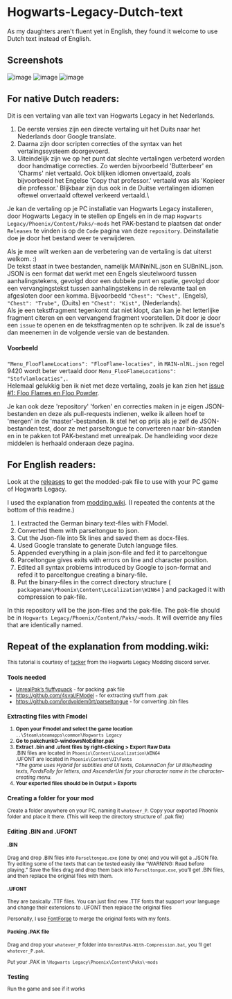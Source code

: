 # Hogwarts-Legacy-Dutch-text
As my daughters aren't fluent yet in English, they found it welcome to use Dutch text instead of English.
## Screenshots
![image](https://staticdelivery.nexusmods.com/mods/5113/images/1027/1027-1678356565-474125648.jpeg)
![image](https://staticdelivery.nexusmods.com/mods/5113/images/1027/1027-1678356685-446824560.jpeg)
![image](https://staticdelivery.nexusmods.com/mods/5113/images/1027/1027-1678358782-639105711.jpeg)
## For native Dutch readers:
Dit is een vertaling van alle text van Hogwarts Legacy in het Nederlands. 
1. De eerste versies zijn een directe vertaling uit het Duits naar het Nederlands door Google translate. 
2. Daarna zijn door scripten correcties of the syntax van het vertalingssysteem doorgevoerd. 
3. Uiteindelijk zijn we op het punt dat slechte vertalingen verbeterd worden door handmatige correcties. Zo werden bijvoorbeeld 'Butterbeer' en 'Charms' niet vertaald. Ook blijken idiomen onvertaald, zoals bijvoorbeeld het Engelse 'Copy that professor.' vertaald was als 'Kopieer die professor.' Blijkbaar zijn dus ook in de Duitse vertalingen idiomen oftewel onvertaald oftewel verkeerd vertaald.\

Je kan de vertaling op je PC installatie van Hogwarts Legacy installeren, door Hogwarts Legacy in te stellen op Engels en in de map `Hogwarts Legacy/Phoenix/Content/Paks/~mods` het PAK-bestand te plaatsen dat onder `Releases` te vinden is op de `Code` pagina van deze `repository`. Deïnstallatie doe je door het bestand weer te verwijderen.

Als je mee wilt werken aan de verbetering van de vertaling is dat uiterst welkom. :)\
De tekst staat in twee bestanden, namelijk MAINnlNL.json en SUBnlNL.json. \
JSON is een format dat werkt met een Engels sleutelwoord tussen aanhalingstekens, gevolgd door een dubbele punt en spatie, gevolgd door een vervangingstekst tussen aanhalingstekens in de relevante taal en afgesloten door een komma. Bijvoorbeeld `"Chest": "Chest",` (Engels), `"Chest": "Trube",` (Duits) en `"Chest": "Kist",` (Nederlands).\
Als je een tekstfragment tegenkomt dat niet klopt, dan kan je het letterlijke fragment citeren en een vervangend fragment voorstellen. Dit door je door een `issue` te openen en de tekstfragmenten op te schrijven. Ik zal de issue's dan meenemen in de volgende versie van de bestanden. 
#### Voorbeeld
`"Menu_FlooFlameLocations": "FlooFlame-locaties",` in `MAIN-nlNL.json` regel 9420 wordt beter vertaald door `Menu_FlooFlameLocations": "Stofvlamlocaties",`.\
Helemaal gelukkig ben ik niet met deze vertaling, zoals je kan zien het [issue #1: Floo Flames en Floo Powder](https://github.com/Markismus/Hogwarts-Legacy-Dutch-text/issues/1).

Je kan ook deze 'repository' 'forken' en correcties maken in je eigen JSON-bestanden en deze als pull-requests indienen, welke ik alleen hoef te 'mergen' in de 'master'-bestanden. Ik stel het op prijs als je zelf de JSON-bestanden test, door ze met parseltongue te converteren naar bin-standen en in te pakken tot PAK-bestand met unrealpak. De handleiding voor deze middelen is herhaald onderaan deze pagina.

## For English readers:
Look at the [releases](https://github.com/Markismus/Hogwarts-Legacy-Dutch-text/releases) to get the modded-pak file to use with your PC game of Hogwarts Legacy.

I used the explanation from [modding.wiki](https://modding.wiki/en/hogwartslegacy/developers/localisation).
(I repeated the contents at the bottom of this readme.)



1. I extracted the German binary text-files with FModel.
2. Converted them with parseltongue to json.
3. Cut the Json-file into 5k lines and saved them as docx-files.
4. Used Google translate to generate Dutch language files.
5. Appended everything in a plain json-file and fed it to parceltongue
6. Parceltongue gives exits with errors on line and character position.
7. Edited all syntax problems introduced by Google to json-format and refed it to parceltongue creating a binary-file.
8. Put the binary-files in the correct directory structure ( `packagename\Phoenix\Content\Localization\WIN64` ) and packaged it with compression to pak-file.

In this repository will be the json-files and the pak-file.
The pak-file should be in `Hogwarts Legacy/Phoenix/Content/Paks/~mods`. It will override any files that are identically named.


## Repeat of the explanation from modding.wiki:
<smaller>
<div style="font-size: smaller;"><p>This tutorial is courtesy of <a href="https://hamstersquad.github.io/" class="is-external-link">tucker</a> from the Hogwarts Legacy Modding discord server.</p> <h3 id="tools-needed" class="toc-header"><a href="#tools-needed" class="toc-anchor"></a> Tools needed</h3> <ul><li><a href="https://www.fluffyquack.com/tools/unrealpak.rar" class="is-external-link">UnrealPak’s fluffyquack</a> - for packing .pak file</li> <li><a href="https://github.com/4sval/FModel" class="is-external-link">https://github.com/4sval/FModel</a> - for extracting stuff from .pak</li> <li><a href="https://github.com/lordvoldem0rt/parseltongue" class="is-external-link">https://github.com/lordvoldem0rt/parseltongue</a> - for converting .bin files</li></ul> <h3 id="extracting-files-with-fmodel" class="toc-header"><a href="#extracting-files-with-fmodel" class="toc-anchor"></a> Extracting files with Fmodel</h3> <ol><li><strong>Open your Fmodel and select the game location</strong><br> <code>..\Steam\steamapps\common\Hogwarts Legacy</code></li> <li><strong>Go to pakchunk0-windowsNoEditor.pak</strong></li> <li><strong>Extract .bin and .ufont files by right-clicking &gt; Export Raw Data</strong><br>
.BIN files are located in <code>Phoenix\Content\Localization\WIN64</code><br>
.UFONT are located in <code>Phoenix\Content\UI\Fonts</code><br>
*<em>The game uses Hybrid for subtitles and UI texts, ColumnaCon for UI title/heading texts, FordsFolly for letters, and AscenderUni for your character name in the character-creating menu.</em></li> <li><strong>Your exported files should be in Output &gt; Exports</strong></li></ol> <h3 id="creating-a-folder-for-your-mod" class="toc-header"><a href="#creating-a-folder-for-your-mod" class="toc-anchor"></a> Creating a folder for your mod</h3> <p>Create a folder anywhere on your PC, naming it <code>whatever_P</code>. Copy your exported Phoenix folder and place it there. (This will keep the directory structure of .pak file)</p> <h3 id="editing-bin-and-ufont" class="toc-header"><a href="#editing-bin-and-ufont" class="toc-anchor"></a> Editing .BIN and .UFONT</h3> <h4 id="bin" class="toc-header"><a href="#bin" class="toc-anchor"></a> .BIN</h4> <p>Drag and drop .BIN files into <code>Parseltongue.exe</code> (one by one) and you will get a .JSON file. Try editing some of the texts that can be tested easily like “WARNING: Read before playing.” Save the files drag and drop them back into <code>Parseltongue.exe</code>, you’ll get .BIN files, and then replace the original files with them.</p> <h4 id="ufont" class="toc-header"><a href="#ufont" class="toc-anchor"></a> .UFONT</h4> <p>They are basically .TTF files. You can just find new .TTF fonts that support your language and change their extensions to .UFONT then replace the original files</p> <p>Personally, I use <a href="https://fontforge.org/en-US/" class="is-external-link">FontForge</a> to merge the original fonts with my fonts.</p> <h4 id="packing-pak-file" class="toc-header"><a href="#packing-pak-file" class="toc-anchor"></a> Packing .PAK file</h4> <p>Drag and drop your <code>whatever_P</code> folder into <code>UnrealPak-With-Compression.bat</code>, you ‘ll get <code>whatever_P.pak</code>.</p> <p>Put your .PAK in <code>\Hogwarts Legacy\Phoenix\Content\Paks\~mods</code></p> <h3 id="testing" class="toc-header"><a href="#testing" class="toc-anchor"></a> Testing</h3> <p>Run the game and see if it works</p></div>
</smaller>
